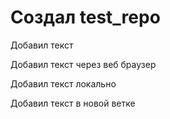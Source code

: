 ﻿# Создал test_repo

Добавил текст

Добавил текст через веб браузер


Добавил текст локально 

Добавил текст в новой ветке
